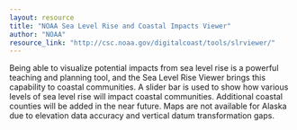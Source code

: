 ```yaml
---
layout: resource
title: "NOAA Sea Level Rise and Coastal Impacts Viewer"
author: "NOAA"
resource_link: "http://csc.noaa.gov/digitalcoast/tools/slrviewer/"
---
```


Being able to visualize potential impacts from sea level rise is a powerful teaching and planning tool, and the Sea Level Rise Viewer brings this capability to coastal communities. A slider bar is used to show how various levels of sea level rise will impact coastal communities. Additional coastal counties will be added in the near future. Maps are not available for Alaska due to elevation data accuracy and vertical datum transformation gaps.
